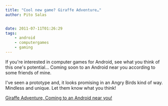 ```yaml
---
title: "Cool new game? Giraffe Adventure…"
author: Pito Salas


date: 2011-07-11T01:26:29
tags:
    - android
    - computergames
    - gaming
---
```




If you're interested in computer games for Android, see what you think of this
one's potential… Coming soon to an Android near you according to some friends
of mine.

I've seen a prototype and, it looks promising in an Angry Birds kind of way.
Mindless and unique. Let them know what you think!

[Giraffe Adventure, Coming to an Android near
you!](<http://unbouncepages.com/giraffe-adventure/>)


